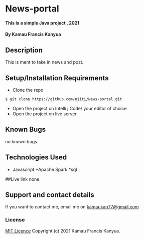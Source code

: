 # News-portal

#### This is a simple Java project , 2021

#### By Kamau Francis Kanyua

## Description
This is ment to take in news and post.

## Setup/Installation Requirements
* Clone the repo
```
$ git clone https://github.com/njiti/News-portal.git
```
* Open  the project on Intelli j Code/ your editor of choice
* Open the project on live server

## Known Bugs
no known bugs.

## Technologies Used
* Javascript
*Apache Spark
*sql

##Live link
none
## Support and contact details
If you want to contact me, email me on  kamaukan77@gmail.com

### License
[MIT Licence](https://choosealicense.com/licenses/mit/)
Copyright (c) 2021 Kamau Francis Kanyua.

